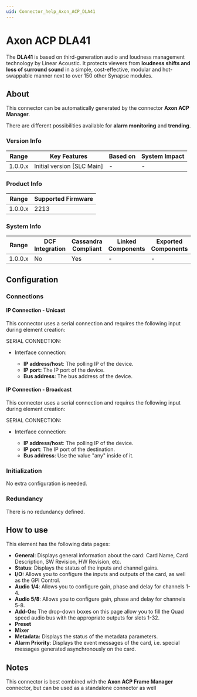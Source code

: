 ```yaml
---
uid: Connector_help_Axon_ACP_DLA41
---
```


# Axon ACP DLA41

The **DLA41** is based on third-generation audio and loudness management technology by Linear Acoustic. It protects viewers from **loudness shifts and loss of surround sound** in a simple, cost-effective, modular and hot-swappable manner next to over 150 other Synapse modules.

## About

This connector can be automatically generated by the connector **Axon ACP Manager**.

There are different possibilities available for **alarm monitoring** and **trending**.

### Version Info

| **Range** | **Key Features**             | **Based on** | **System Impact** |
|-----------|------------------------------|--------------|-------------------|
| 1.0.0.x   | Initial version \[SLC Main\] | \-           | \-                |

### Product Info

| Range     | Supported Firmware     |
|-----------|------------------------|
| 1.0.0.x   | 2213                   |

### System Info

| Range     | DCF Integration     | Cassandra Compliant     | Linked Components     | Exported Components     |
|-----------|---------------------|-------------------------|-----------------------|-------------------------|
| 1.0.0.x   | No                  | Yes                     | \-                    | \-                      |

## Configuration

### Connections

#### IP Connection - Unicast

This connector uses a serial connection and requires the following input during element creation:

SERIAL CONNECTION:

- Interface connection:

  - **IP address/host**: The polling IP of the device.
  - **IP port:** The IP port of the device.
  - **Bus address**: The bus address of the device.

#### IP Connection - Broadcast

This connector uses a serial connection and requires the following input during element creation:

SERIAL CONNECTION:

- Interface connection:

  - **IP address/host**: The polling IP of the device.
  - **IP port**: The IP port of the destination.
  - **Bus address**: Use the value "any" inside of it.

### Initialization

No extra configuration is needed.

### Redundancy

There is no redundancy defined.

## How to use

This element has the following data pages:

- **General**: Displays general information about the card: Card Name, Card Description, SW Revision, HW Revision, etc.
- **Status**: Displays the status of the inputs and channel gains.
- **I/O:** Allows you to configure the inputs and outputs of the card, as well as the GPI Control.
- **Audio 1/4**: Allows you to configure gain, phase and delay for channels 1-4.
- **Audio 5/8**: Allows you to configure gain, phase and delay for channels 5-8.
- **Add-On:** The drop-down boxes on this page allow you to fill the Quad speed audio bus with the appropriate outputs for slots 1-32.
- **Preset**
- **Mixer**
- **Metadata:** Displays the status of the metadata parameters.
- **Alarm Priority**: Displays the event messages of the card, i.e. special messages generated asynchronously on the card.

## Notes

This connector is best combined with the **Axon ACP Frame Manager** connector, but can be used as a standalone connector as well
